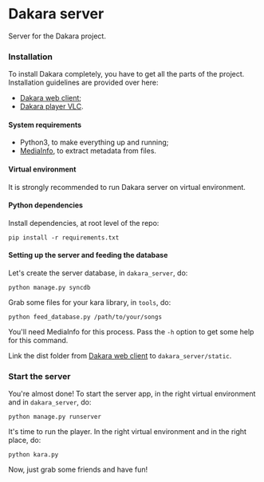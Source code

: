 # Dakara server

Server for the Dakara project.

### Installation

To install Dakara completely, you have to get all the parts of the project.
Installation guidelines are provided over here:

* [Dakara web client](https://github.com/Nadeflore/dakara-client-web/);
* [Dakara player VLC](https://github.com/Nadeflore/dakara-player-vlc/).

#### System requirements

* Python3, to make everything up and running;
* [MediaInfo](https://mediaarea.net/fr/MediaInfo/), to extract metadata from files.

#### Virtual environment

It is strongly recommended to run Dakara server on virtual environment.

#### Python dependencies

Install dependencies, at root level of the repo:

```
pip install -r requirements.txt
```

#### Setting up the server and feeding the database

Let's create the server database, in `dakara_server`, do:

```
python manage.py syncdb
```

Grab some files for your kara library, in `tools`, do:

```
python feed_database.py /path/to/your/songs
```

You'll need MediaInfo for this process.
Pass the `-h` option to get some help for this command.

Link the dist folder from [Dakara web client](https://github.com/Nadeflore/dakara-client-web) to `dakara_server/static`.

### Start the server

You're almost done! To start the server app, in the right virtual environment and in `dakara_server`, do:

```
python manage.py runserver
```

It's time to run the player.
In the right virtual environment and in the right place, do:

```
python kara.py
```

Now, just grab some friends and have fun!
